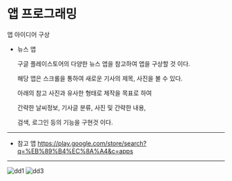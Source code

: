 # 앱 프로그래밍 

앱 아이디어 구상

- 뉴스 앱

   구글 플레이스토어의 다양한 뉴스 앱을 참고하여 앱을 구상할 것 이다.

   해당 앱은 스크롤을 통하여 새로운 기사의 제목, 사진을 볼 수 있다.

   아래의 참고 사진과 유사한 형태로 제작을 목표로 하여

   간략한 날씨정보, 기사글 분류, 사진 및 간략한 내용,

   검색, 로그인 등의 기능을 구현것 이다.

---------------------------------------------------------------------   
- 참고 앱
https://play.google.com/store/search?q=%EB%89%B4%EC%8A%A4&c=apps
---------------------------------------------------------------------

 ![dd1](https://user-images.githubusercontent.com/95200335/157620137-dcd9f71a-d567-4a85-8513-54d0fb1cd723.png)
 ![dd3](https://user-images.githubusercontent.com/95200335/157620796-c170d575-67f6-4620-a37c-17ff1bfae41e.png)
 
 
